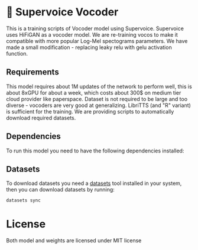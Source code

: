 # 🎤 Supervoice Vocoder

This is a training scripts of Vocoder model using Supervoice. Supervoice uses HiFiGAN as a vocoder model. We are re-training vocos to make it compatible with more popular Log-Mel spectograms parameters. We have made a small modification - replacing leaky relu with gelu activation function.

## Requirements

This model requires about 1M updates of the network to perform well, this is about 8xGPU for about a week, which costs about 300$ on medium tier cloud provider like paperspace. Dataset is not required to be large and too diverse - vocoders are very good at generalizing. LibriTTS (and "R" variant) is sufficient for the training. We are providing scripts to automatically download required datasets.

## Dependencies

To run this model you need to have the following dependencies installed:

## Datasets

To download datasets you need a [datasets](https://github.com/ex3ndr/datasets) tool installed in your system, then you can download datasets by running:

```bash
datasets sync
```


# License

Both model and weights are licensed under MIT license